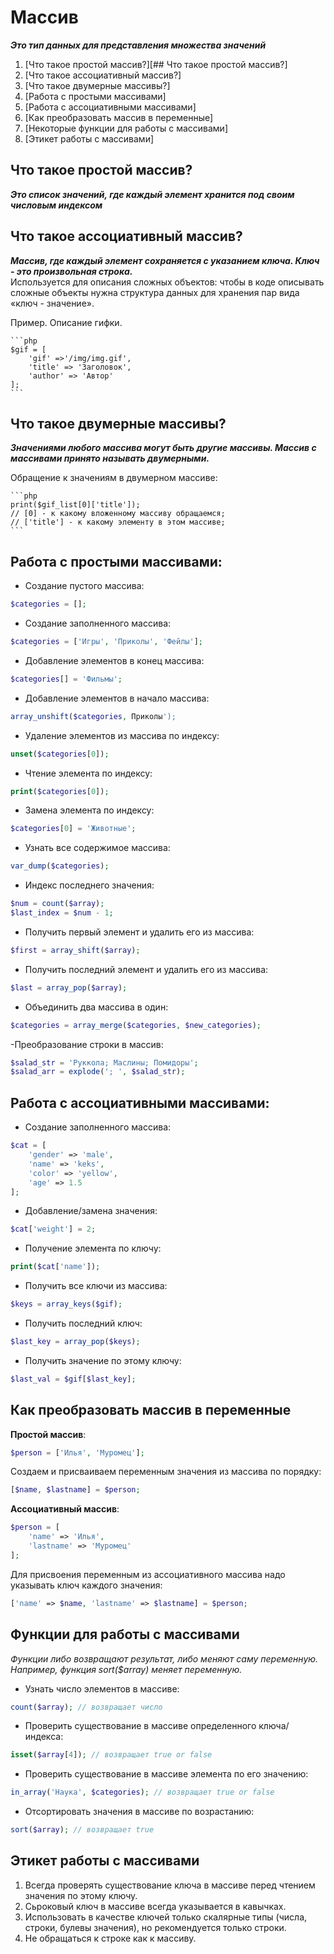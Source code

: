 # Массив 
**_Это тип данных для представления множества значений_**  

1. [Что такое простой массив?][## Что такое простой массив?]
2. [Что такое ассоциативный массив?]
3. [Что такое двумерные массивы?]
4. [Работа с простыми массивами]
5. [Работа с ассоциативными массивами]
6. [Как преобразовать массив в переменные]
7. [Некоторые функции для работы с массивами]
8. [Этикет работы с массивами]


## Что такое простой массив?
**_Это список значений, где каждый элемент хранится под своим числовым индексом_**  

## Что такое ассоциативный массив?
**_Массив, где каждый элемент сохраняется с указанием ключа. Ключ - это произвольная строка._**  
	Используется для описания сложных объектов: чтобы в коде описывать сложные объекты нужна структура данных для хранения пар вида «ключ - значение».

 Пример. Описание гифки.

	```php  
	$gif = [  
		'gif' =>'/img/img.gif',  
		'title' => 'Заголовок',  
		'author' => 'Автор'  
	];
	```

## Что такое двумерные массивы?
**_Значениями любого массива могут быть другие массивы. Массив с массивами принято называть двумерными._**  

Обращение к значениям в двумерном массиве:

	```php
	print($gif_list[0]['title']); 
	// [0] - к какому вложенному массиву обращаемся;
	// ['title'] - к какому элементу в этом массиве; 
	```

## Работа с простыми массивами:  

- Создание пустого массива:  
 ```php 
$categories = [];
```  
- Создание заполненного массива:
```php
$categories = ['Игры', 'Приколы', 'Фейлы'];
```
- Добавление элементов в конец массива:
```php
$categories[] = 'Фильмы';
```
- Добавление элементов в начало массива:
```php
array_unshift($categories, Приколы');
```
- Удаление элементов из массива по индексу:
```php
unset($categories[0]);
```
- Чтение элемента по индексу:
```php
print($categories[0]);
```
- Замена элемента по индексу:
```php
$categories[0] = 'Животные';
```
- Узнать все содержимое массива:
```php
var_dump($categories);
```
- Индекс последнего значения:
```php
$num = count($array);
$last_index = $num - 1;
```
- Получить первый элемент и удалить его из массива:
```php
$first = array_shift($array);
```
- Получить последний элемент и удалить его из массива:
```php
$last = array_pop($array);
```
- Объединить два массива в один:
```php
$categories = array_merge($categories, $new_categories);
```
-Преобразование строки в массив:
```php
$salad_str = 'Руккола; Маслины; Помидоры';
$salad_arr = explode('; ', $salad_str);
```

## Работа с ассоциативными массивами:

- Создание заполненного массива:
```php
$cat = [
	'gender' => 'male',
	'name' => 'keks',
	'color' => 'yellow',
	'age' => 1.5
];
```
- Добавление/замена значения:
```php
$cat['weight'] = 2;
```
- Получение элемента по ключу:
```php
print($cat['name']);
```
- Получить все ключи из массива:
```php
$keys = array_keys($gif);
```
- Получить последний ключ:
```php
$last_key = array_pop($keys);
```
- Получить значение по этому ключу:
```php
$last_val = $gif[$last_key];
```

## Как преобразовать массив в переменные

**Простой массив**:  

```php
$person = ['Илья', 'Муромец'];
```
Создаем и присваиваем переменным значения из массива по порядку:

```php
[$name, $lastname] = $person;
```

**Ассоциативный массив**:

```php
$person = [
	'name' => 'Илья',
	'lastname' => 'Муромец'
];
```

Для присвоения переменным из ассоциативного массива надо указывать ключ каждого значения:

```php
['name' => $name, 'lastname' => $lastname] = $person;
```

## Функции для работы с массивами
_Функции либо возвращают результат, либо меняют саму переменную. Например, функция sort($array) меняет переменную._  

- Узнать число элементов в массиве:
```php
count($array); // возвращает число
```
- Проверить существование в массиве определенного ключа/индекса:
```php
isset($array[4]); // возвращает true or false
```
- Проверить существование в массиве элемента по его значению:
```php
in_array('Наука', $categories); // возвращает true or false
```
- Отсортировать значения в массиве по возрастанию:
```php
sort($array); // возвращает true
```

## Этикет работы с массивами

1. Всегда проверять существование ключа в массиве перед чтением значения по этому ключу.  
2. Сьроковый ключ в массиве всегда указывается в кавычках.  
3. Использовать в качестве ключей только скалярные типы (числа, строки, булевы значения), но рекомендуется только строки.
4. Не обращаться к строке как к массиву.








